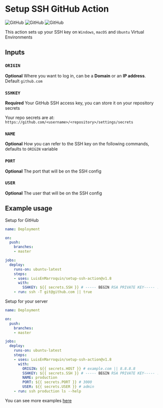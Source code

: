 # Setup SSH GitHub Action

![GitHub](https://github.com/LuisEnMarroquin/setup-ssh-action/workflows/Windows/badge.svg)
![GitHub](https://github.com/LuisEnMarroquin/setup-ssh-action/workflows/macOS/badge.svg)
![GitHub](https://github.com/LuisEnMarroquin/setup-ssh-action/workflows/Ubuntu/badge.svg)

This action sets up your SSH key on `Windows`, `macOS` and `Ubuntu` Virtual Environments

## Inputs

### `ORIGIN`

**Optional** Where you want to log in, can be a **Domain** or an **IP address**. Default `github.com`

### `SSHKEY`

**Required** Your GitHub SSH access key, you can store it on your repository secrets

Your repo secrets are at: `https://github.com/<username>/<repository>/settings/secrets`

### `NAME`

**Optional** How you can refer to the SSH key on the following commands, defaults to `ORIGIN` variable

### `PORT`

**Optional** The port that will be on the SSH config

### `USER`

**Optional** The user that will be on the SSH config

## Example usage

Setup for GitHub

```yml
name: Deployment

on:
  push:
    branches:
    - master

jobs:
  deploy:
    runs-on: ubuntu-latest
    steps:
    - uses: LuisEnMarroquin/setup-ssh-action@v1.8
      with:
        SSHKEY: ${{ secrets.SSH }} # ----- BEGIN RSA PRIVATE KEY----- ...
    - run: ssh -T git@github.com || true
```

Setup for your server

```yml
name: Deployment

on:
  push:
    branches:
    - master

jobs:
  deploy:
    runs-on: ubuntu-latest
    steps:
    - uses: LuisEnMarroquin/setup-ssh-action@v1.8
      with:
        ORIGIN: ${{ secrets.HOST }} # example.com || 8.8.8.8
        SSHKEY: ${{ secrets.SSH }} # ----- BEGIN RSA PRIVATE KEY----- ...
        NAME: production
        PORT: ${{ secrets.PORT }} # 3000
        USER: ${{ secrets.USER }} # admin
    - run: ssh production ls --help
```


You can see more examples [here](https://github.com/LuisEnMarroquin/setup-ssh-action/blob/master/.github/workflows)

<!--

## Publish action

Remember to change the version number first for all files

```shell
npm run build # Update your dist/index.js
gac Use zeit/ncc # Add and commit with message
git tag -a -m "Published v1.8" v1.8 # Tag your release
git push --follow-tags # Push commit and tags
```

-->
